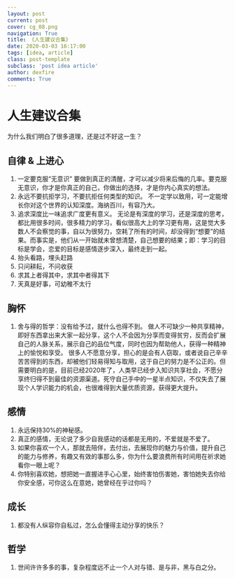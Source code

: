 ```yaml
---
layout: post
current: post
cover: cg_08.png
navigation: True
title: 《人生建议合集》
date: 2020-03-03 16:17:00
tags: [idea, article]
class: post-template
subclass: 'post idea article'
author: dexfire
comments: True
---
```


# 人生建议合集

为什么我们明白了很多道理，还是过不好这一生？

## 自律 & 上进心
1. 一定要克服“无意识”
要做到真正的清醒，才可以减少将来后悔的几率。要克服无意识，你才是你真正的自己，你做出的选择，才是你内心真实的想法。
2. 永远不要抗拒学习，不要抗拒任何类型的知识。
不一定学以致用，可一定能增长你对这个世界的认知深度。海纳百川，有容乃大。
3. 追求深度比一味追求广度更有意义。
无论是有深度的学习，还是深度的思考，都比用很多时间，很多精力的学习，看似很高大上的学习更有用，这是觉大多数人不会察觉的事，自以为很努力，空耗了所有的时间，却没得到“想要”的结果。而事实是，他们从一开始就未曾想清楚，自己想要的结果；即：学习的目标是学会，恋爱的目标是感情逐步深入，最终走到一起。
4. 抬头看路，埋头赶路
5. 只问耕耘，不问收获
6. 求其上者得其中，求其中者得其下
7. 天真是好事，可幼稚不太行

## 胸怀
1. 舍与得的哲学：没有给予过，就什么也得不到。
做人不可缺少一种共享精神，即好东西拿出来大家一起分享，这个人不会因为分享而变得贫穷，反而会扩展自己的人脉关系，展示自己的品位气度，同时也因为帮助他人，获得一种精神上的愉悦和享受。
很多人不愿意分享，担心的是会有人窃取，或者说自己辛辛苦苦得到的东西，却被他们轻易得知与取用，这于自己的努力是不公正的。但需要明白的是，目前已经2020年了，人类早已经步入知识共享社会，不愿分享终归得不到最佳的资源渠道。死守自己手中的一星半点知识，不仅失去了展现个人学识能力的机会，也很难得到大量优质资源，获得更大提升。

## 感情
1. 永远保持30%的神秘感。
2. 真正的感情，无论说了多少自我感动的话都是无用的，不爱就是不爱了。
3. 如果你喜欢一个人，那就去陪伴，去付出，去展现你的魅力与价值，提升自己的能力与修养，有趣又有效的事那么多，你为什么要浪费所有时间用在祈求她看你一眼上呢？
4. 你特别喜欢她，想把她一直握进手心心里，始终害怕伤害她，害怕她失去你给你安全感，可你这么在意她，她曾经在乎过你吗？

## 成长
1. 都没有人纵容你自私过，怎么会懂得主动分享的快乐？

## 哲学
1. 世间许许多多的事，复杂程度远不止一个人对与错、是与非，黑与白之分。